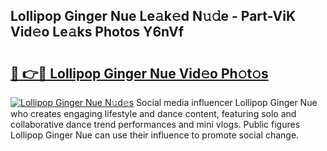 ## Lollipop Ginger Nue Le𝚊k𝚎d N𝚞𝚍e - Part-ViK Vid𝚎o Le𝚊ks Photos Y6nVf

# <h2><a href="http://fbatvu.evod.top/?m=Lollipop+Ginger+Nue">🔗 👉🔴 Lollipop Ginger Nue Vid𝚎o Ph𝚘t𝚘s</a></h2>

[![Lollipop Ginger Nue N𝚞d𝚎s](https://i.imgur.com/8V9OHl7.gif)](http://fbatvu.evod.top/?m=Lollipop+Ginger+Nue)
Social media influencer Lollipop Ginger Nue who creates engaging lifestyle and dance content, featuring solo and collaborative dance trend performances and mini vlogs. Public figures Lollipop Ginger Nue can use their influence to promote social change. 
